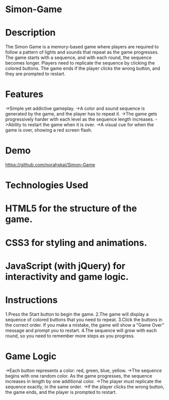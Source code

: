 # Simon-Game



# Description



The Simon Game is a memory-based game where players are required to follow a pattern of lights and sounds that repeat as the game progresses. The game starts with a sequence, and with each round, the sequence becomes longer. Players need to replicate the sequence by clicking the colored buttons. The game ends if the player clicks the wrong button, and they are prompted to restart.




# Features


->Simple yet addictive gameplay.
->A color and sound sequence is generated by the game, and the player has to repeat it.
->The game gets progressively harder with each level as the sequence length increases.
->Ability to restart the game when it is over.
->A visual cue for when the game is over, showing a red screen flash.




# Demo

https://github.com/norahskai/Simon-Game








# Technologies Used

# HTML5 for the structure of the game.
# CSS3 for styling and animations.
# JavaScript (with jQuery) for interactivity and game logic.




# Instructions


1.Press the Start button to begin the game.
2.The game will display a sequence of colored buttons that you need to repeat.
3.Click the buttons in the correct order. If you make a mistake, the game will show a "Game Over" message and prompt you to restart.
4.The sequence will grow with each round, so you need to remember more steps as you progress.



# Game Logic
->Each button represents a color: red, green, blue, yellow.
->The sequence begins with one random color. As the game progresses, the sequence increases in length by one additional color.
->The player must replicate the sequence exactly, in the same order.
->If the player clicks the wrong button, the game ends, and the player is prompted to restart.
